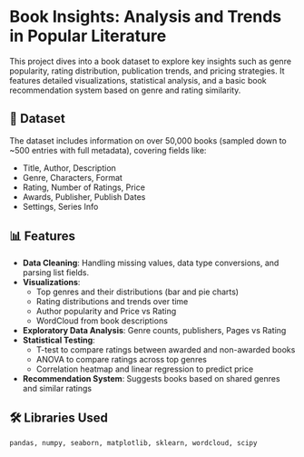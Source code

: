 # Book Insights: Analysis and Trends in Popular Literature

This project dives into a book dataset to explore key insights such as genre popularity, rating distribution, publication trends, and pricing strategies. It features detailed visualizations, statistical analysis, and a basic book recommendation system based on genre and rating similarity.

## 📂 Dataset
The dataset includes information on over 50,000 books (sampled down to ~500 entries with full metadata), covering fields like:
- Title, Author, Description
- Genre, Characters, Format
- Rating, Number of Ratings, Price
- Awards, Publisher, Publish Dates
- Settings, Series Info

## 📊 Features
- **Data Cleaning**: Handling missing values, data type conversions, and parsing list fields.
- **Visualizations**:
  - Top genres and their distributions (bar and pie charts)
  - Rating distributions and trends over time
  - Author popularity and Price vs Rating
  - WordCloud from book descriptions
- **Exploratory Data Analysis**: Genre counts, publishers, Pages vs Rating
- **Statistical Testing**:
  - T-test to compare ratings between awarded and non-awarded books
  - ANOVA to compare ratings across top genres
  - Correlation heatmap and linear regression to predict price
- **Recommendation System**: Suggests books based on shared genres and similar ratings

## 🛠️ Libraries Used
```python
pandas, numpy, seaborn, matplotlib, sklearn, wordcloud, scipy
